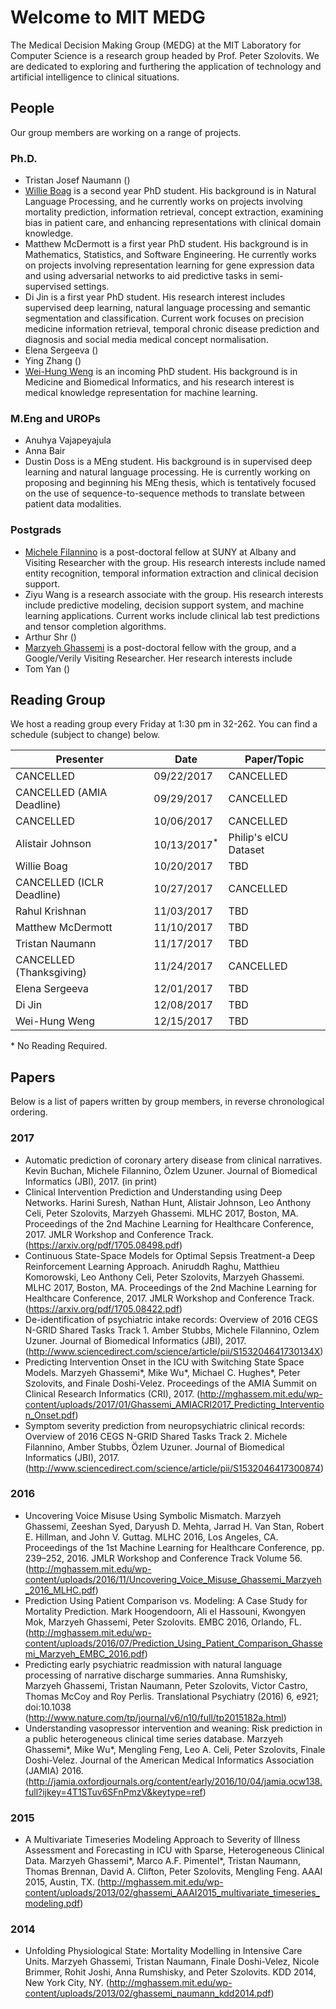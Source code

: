 # Welcome to MIT MEDG
The Medical Decision Making Group (MEDG) at the MIT Laboratory for Computer Science is a research group headed by Prof. Peter Szolovits. We are dedicated to exploring and furthering the application of technology and artificial intelligence to clinical situations.

## People

Our group members are working on a range of projects.

### Ph.D.
  * Tristan Josef Naumann ()
  * [Willie Boag](http://willieboag.com)
    is a second year PhD student. His background is in Natural Language Processing, and he currently works on projects involving mortality prediction, information retrieval, concept extraction, examining bias in patient care, and enhancing representations with clinical domain knowledge.
  * Matthew McDermott is a first year PhD student. His background is in Mathematics, Statistics, and Software
    Engineering. He currently works on projects involving representation learning for gene expression data and
    using adversarial networks to aid predictive tasks in semi-supervised settings.
  * Di Jin is a first year PhD student. His research interest includes supervised deep learning, natural language processing and semantic segmentation and classification. Current work focuses on precision medicine information retrieval, temporal chronic disease prediction and diagnosis and social media medical concept normalisation.
  * Elena Sergeeva ()
  * Ying Zhang ()
  * [Wei-Hung Weng](http://ckbjimmy.github.io/) is an incoming PhD student. His background is in Medicine and Biomedical Informatics, and his research interest is medical knowledge representation for machine learning.

### M.Eng and UROPs
  * Anuhya Vajapeyajula
  * Anna Bair
  * Dustin Doss is a MEng student. His background is in supervised deep learning and natural language processing. He is currently working on proposing and beginning his MEng thesis, which is tentatively focused on the use of sequence-to-sequence methods to translate between patient data modalities.

### Postgrads
  * [Michele Filannino](http://www.michelefilannino.com)
    is a post-doctoral fellow at SUNY at Albany and Visiting Researcher with the group. His research interests include named entity recognition, temporal information extraction and clinical decision support.
  * Ziyu Wang is a research associate with the group. His research interests include predictive modeling, decision support system, and machine learning applications. Current works include clinical lab test predictions and tensor completion algorithms.
  * Arthur Shr ()
  * [Marzyeh Ghassemi](http://mghassem.mit.edu)
    is a post-doctoral fellow with the group, and a Google/Verily Visiting Researcher. Her research interests include
  * Tom Yan ()

## Reading Group
We host a reading group every Friday at 1:30 pm in 32-262. You can find a schedule (subject to change) below.

Presenter                          | Date                   | Paper/Topic
---------------------------------- | ---------------------- | ------------------------------------------------
CANCELLED                          | 09/22/2017             | CANCELLED
CANCELLED (AMIA Deadline)          | 09/29/2017             | CANCELLED
CANCELLED                          | 10/06/2017             | CANCELLED
Alistair Johnson                   | 10/13/2017<sup>*</sup> | Philip's eICU Dataset
Willie Boag                        | 10/20/2017             | TBD
CANCELLED (ICLR Deadline)          | 10/27/2017             | CANCELLED
Rahul Krishnan                     | 11/03/2017             | TBD
Matthew McDermott                  | 11/10/2017             | TBD
Tristan Naumann                    | 11/17/2017             | TBD
CANCELLED (Thanksgiving)           | 11/24/2017             | CANCELLED
Elena Sergeeva                     | 12/01/2017             | TBD
Di Jin                             | 12/08/2017             | TBD
Wei-Hung Weng                      | 12/15/2017             | TBD

\* No Reading Required.

## Papers
 Below is a list of papers written by group members, in reverse chronological ordering.

### 2017
* Automatic prediction of coronary artery disease from clinical narratives. Kevin Buchan, Michele Filannino, Özlem Uzuner. Journal of Biomedical Informatics (JBI), 2017. (in print)
* Clinical Intervention Prediction and Understanding using Deep Networks. Harini Suresh, Nathan Hunt, Alistair Johnson, Leo Anthony Celi, Peter Szolovits, Marzyeh Ghassemi. MLHC 2017, Boston, MA. Proceedings of the 2nd Machine Learning for Healthcare Conference, 2017. JMLR Workshop and Conference Track. (https://arxiv.org/pdf/1705.08498.pdf)
* Continuous State-Space Models for Optimal Sepsis Treatment-a Deep Reinforcement Learning Approach. Aniruddh Raghu, Matthieu Komorowski, Leo Anthony Celi, Peter Szolovits, Marzyeh Ghassemi. MLHC 2017, Boston, MA. Proceedings of the 2nd Machine Learning for Healthcare Conference, 2017. JMLR Workshop and Conference Track. (https://arxiv.org/pdf/1705.08422.pdf)
* De-identification of psychiatric intake records: Overview of 2016 CEGS N-GRID Shared Tasks Track 1. Amber Stubbs, Michele Filannino, Ozlem Uzuner. Journal of Biomedical Informatics (JBI), 2017. (http://www.sciencedirect.com/science/article/pii/S153204641730134X)
* Predicting Intervention Onset in the ICU with Switching State Space Models. Marzyeh Ghassemi*, Mike Wu*, Michael C. Hughes*, Peter Szolovits, and Finale Doshi-Velez. Proceedings of the AMIA Summit on Clinical Research Informatics (CRI), 2017. (http://mghassem.mit.edu/wp-content/uploads/2017/01/Ghassemi_AMIACRI2017_Predicting_Intervention_Onset.pdf)
* Symptom severity prediction from neuropsychiatric clinical records: Overview of 2016 CEGS N-GRID Shared Tasks Track 2. Michele Filannino, Amber Stubbs, Özlem Uzuner. Journal of Biomedical Informatics (JBI), 2017. (http://www.sciencedirect.com/science/article/pii/S1532046417300874)


### 2016
* Uncovering Voice Misuse Using Symbolic Mismatch. Marzyeh Ghassemi, Zeeshan Syed, Daryush D. Mehta, Jarrad H. Van Stan, Robert E. Hillman, and John V. Guttag. MLHC 2016, Los Angeles, CA. Proceedings of the 1st Machine Learning for Healthcare Conference, pp. 239–252, 2016. JMLR Workshop and Conference Track Volume 56. (http://mghassem.mit.edu/wp-content/uploads/2016/11/Uncovering_Voice_Misuse_Ghassemi_Marzyeh_2016_MLHC.pdf)
* Prediction Using Patient Comparison vs. Modeling: A Case Study for Mortality Prediction. Mark Hoogendoorn, Ali el Hassouni, Kwongyen Mok, Marzyeh Ghassemi, Peter Szolovits. EMBC 2016, Orlando, FL. (http://mghassem.mit.edu/wp-content/uploads/2016/07/Prediction_Using_Patient_Comparison_Ghassemi_Marzyeh_EMBC_2016.pdf)
* Predicting early psychiatric readmission with natural language processing of narrative discharge summaries. Anna Rumshisky, Marzyeh Ghassemi, Tristan Naumann, Peter Szolovits, Victor Castro, Thomas McCoy and Roy Perlis. Translational Psychiatry (2016) 6, e921; doi:10.1038 (http://www.nature.com/tp/journal/v6/n10/full/tp2015182a.html)
* Understanding vasopressor intervention and weaning: Risk prediction in a public heterogeneous clinical time series database. Marzyeh Ghassemi*, Mike Wu*, Mengling Feng, Leo A. Celi, Peter Szolovits, Finale Doshi-Velez. Journal of the American Medical Informatics Association (JAMIA) 2016. (http://jamia.oxfordjournals.org/content/early/2016/10/04/jamia.ocw138.full?ijkey=4T1STuv6SFnPmzV&keytype=ref)

### 2015
* A Multivariate Timeseries Modeling Approach to Severity of Illness Assessment and Forecasting in ICU with Sparse, Heterogeneous Clinical Data. Marzyeh Ghassemi*, Marco A.F. Pimentel*, Tristan Naumann, Thomas Brennan, David A. Clifton, Peter Szolovits, Mengling Feng. AAAI 2015, Austin, TX. (http://mghassem.mit.edu/wp-content/uploads/2013/02/ghassemi_AAAI2015_multivariate_timeseries_modeling.pdf)

### 2014
* Unfolding Physiological State: Mortality Modelling in Intensive Care Units. Marzyeh Ghassemi, Tristan Naumann, Finale Doshi-Velez, Nicole Brimmer, Rohit Joshi, Anna Rumshisky, and Peter Szolovits. KDD 2014, New York City, NY. (http://mghassem.mit.edu/wp-content/uploads/2013/02/ghassemi_naumann_kdd2014.pdf)
